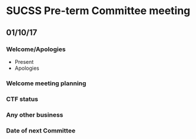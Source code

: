 # SUCSS Pre-term Committee meeting
## 01/10/17

### Welcome/Apologies
* Present
* Apologies

### Welcome meeting planning

### CTF status

### Any other business

### Date of next Committee
